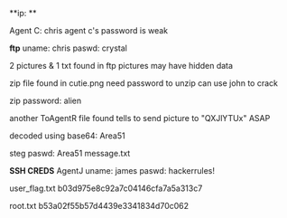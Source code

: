 **ip: **

Agent C:
chris
agent c's password is weak

**ftp**
uname: chris
paswd: crystal

2 pictures & 1 txt found in ftp
pictures may have hidden data

zip file found in cutie.png
need password to unzip
can use john to crack

zip password:
alien

another ToAgentR file found
tells to send picture to "QXJlYTUx" ASAP

decoded using base64:
Area51

steg paswd: Area51
message.txt

**SSH CREDS**
AgentJ
uname: james
paswd: hackerrules!

user_flag.txt
b03d975e8c92a7c04146cfa7a5a313c7

root.txt
b53a02f55b57d4439e3341834d70c062


